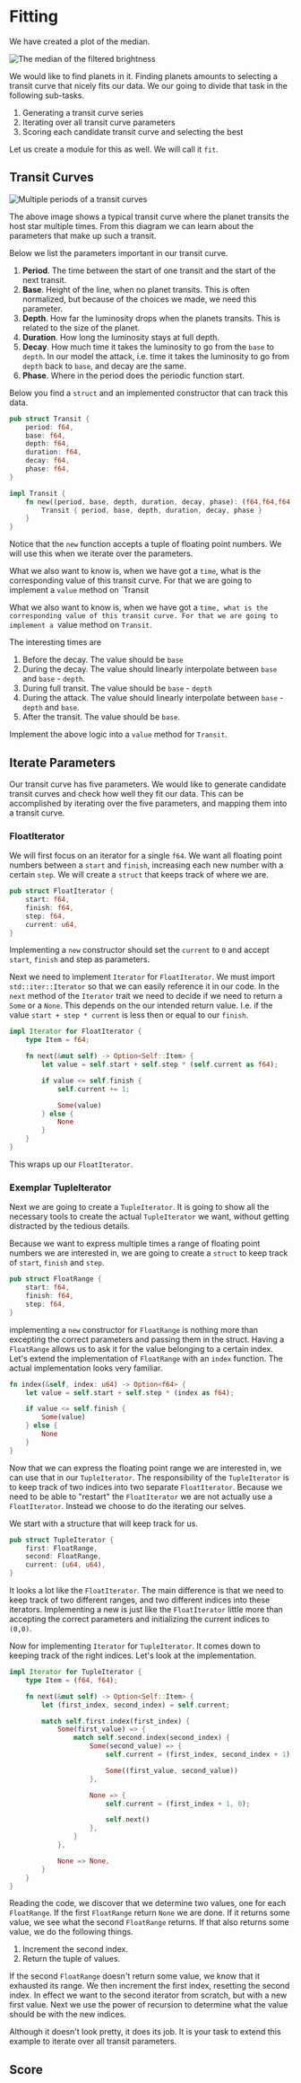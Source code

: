 # Fitting 
We have created a plot of the median.

![The median of the filtered brightness](image/median.png)

We would like to find planets in it. Finding planets amounts to selecting a
transit curve that nicely fits our data. We our going to divide that task in the
following sub-tasks.

1. Generating a transit curve series
2. Iterating over all transit curve parameters
3. Scoring each candidate transit curve and selecting the best

Let us create a module for this as well. We will call it `fit`.

## Transit Curves

![Multiple periods of a transit curves](image/period.png)

The above image shows a typical transit curve where the planet transits the host
star multiple times. From this diagram we can learn about the parameters that
make up such a transit.

Below we list the parameters important in our transit curve.

1. **Period**. The time between the start of one transit and the start of the
   next transit. 
2. **Base**. Height of the line, when no planet transits. This is often
   normalized, but because of the choices we made, we need this parameter. 
3. **Depth**. How far the luminosity drops when the planets transits. This is
   related to the size of the planet.
4. **Duration**. How long the luminosity stays at full depth.
5. **Decay**. How much time it takes the luminosity to go from the `base` to
   `depth`. In our model the attack, i.e. time it takes the luminosity to go
   from `depth` back to `base`, and decay are the same.
6. **Phase**. Where in the period does the periodic function start.

Below you find a `struct` and an implemented constructor that can track this
data.

```rust
pub struct Transit {
    period: f64,
    base: f64,
    depth: f64,
    duration: f64,
    decay: f64,
    phase: f64,
}

impl Transit {
    fn new((period, base, depth, duration, decay, phase): (f64,f64,f64,f64,f64,f64)) -> Transit {
        Transit { period, base, depth, duration, decay, phase }
    }
}
```

Notice that the `new` function accepts a tuple of floating point numbers. We
will use this when we iterate over the parameters.

What we also want to know is, when we have got a `time`, what is the
corresponding value of this transit curve. For that we are going to implement a
`value` method on `Transit

What we also want to know is, when we have got a `time, what is the
corresponding value of this transit curve. For that we are going to implement a
`value method on `Transit`.

The interesting times are

1. Before the decay. The value should be `base`
2. During the decay. The value should linearly interpolate between `base` and
   `base` - `depth`.
3. During full transit. The value should be `base` - `depth`
4. During the attack. The value should linearly interpolate between `base` -
   `depth` and `base`.
5. After the transit. The value should be `base`.

Implement the above logic into a `value` method for `Transit`.

## Iterate Parameters
Our transit curve has five parameters. We would like to generate candidate
transit curves and check how well they fit our data. This can be accomplished by
iterating over the five parameters, and mapping them into a transit curve.

### FloatIterator
We will first focus on an iterator for a single `f64`. We want all floating
point numbers between a `start` and `finish`, increasing each new number with a
certain `step`. We will create a `struct` that keeps track of where we are.

```rust
pub struct FloatIterator {
    start: f64,
    finish: f64,
    step: f64,
    current: u64,
}
```

Implementing a `new` constructor should set the `current` to `0` and accept
`start`, `finish` and step as parameters.

Next we need to implement `Iterator` for `FloatIterator`. We must import
`std::iter::Iterator` so that we can easily reference it in our code. In the
`next` method of the `Iterator` trait we need to decide if we need to return a
`Some` or a `None`. This depends on the our intended return value. I.e. if the
value `start + step * current` is less then or equal to our `finish`.

```rust
impl Iterator for FloatIterator {
    type Item = f64;

    fn next(&mut self) -> Option<Self::Item> {
        let value = self.start + self.step * (self.current as f64);

        if value <= self.finish {
            self.current += 1;

            Some(value)
        } else {
            None
        }
    }
}
```

This wraps up our `FloatIterator`.

### Exemplar TupleIterator
Next we are going to create a `TupleIterator`. It is going to show all the
necessary tools to create the actual `TupleIterator` we want, without getting
distracted by the tedious details.

Because we want to express multiple times a range of floating point numbers we
are interested in, we are going to create a `struct` to keep track of `start`,
`finish` and `step`.

```rust
pub struct FloatRange {
    start: f64,
    finish: f64,
    step: f64,
}
```

implementing a `new` constructor for `FloatRange` is nothing more than excepting
the correct parameters and passing them in the struct. Having a `FloatRange`
allows us to ask it for the value belonging to a certain index. Let's extend the
implementation of `FloatRange` with an `index` function. The actual
implementation looks very familiar.

```rust
fn index(&self, index: u64) -> Option<f64> {
    let value = self.start + self.step * (index as f64);

    if value <= self.finish {
        Some(value)
    } else {
        None
    }
}
```

Now that we can express the floating point range we are interested in, we can
use that in our `TupleIterator`. The responsibility of the `TupleIterator` is to
keep track of two indices into two separate `FloatIterator`. Because we need to
be able to "restart" the `FloatIterator` we are not actually use a
`FloatIterator`. Instead we choose to do the iterating our selves.

We start with a structure that will keep track for us.

```rust
pub struct TupleIterator {
    first: FloatRange,
    second: FloatRange,
    current: (u64, u64),
}
```

It looks a lot like the `FloatIterator`. The main difference is that we need to
keep track of two different ranges, and two different indices into these
iterators. Implementing a new is just like the `FloatIterator` little more than
accepting the correct parameters and initializing the current indices to
`(0,0)`.

Now for implementing `Iterator` for `TupleIterator`. It comes down to keeping
track of the right indices. Let's look at the implementation.

```rust
impl Iterator for TupleIterator {
    type Item = (f64, f64);

    fn next(&mut self) -> Option<Self::Item> {
        let (first_index, second_index) = self.current;

        match self.first.index(first_index) {
            Some(first_value) => {
                match self.second.index(second_index) {
                    Some(second_value) => {
                        self.current = (first_index, second_index + 1);

                        Some((first_value, second_value))
                    },

                    None => {
                        self.current = (first_index + 1, 0);

                        self.next()
                    },
                }
            },

            None => None,
        }
    }
}
```

Reading the code, we discover that we determine two values, one for each
`FloatRange`. If the first `FloatRange` return `None` we are done. If it returns
some value, we see what the second `FloatRange` returns. If that also returns
some value, we do the following things.

1. Increment the second index.
2. Return the tuple of values.
 
If the second `FloatRange` doesn't return some value, we know that it exhausted
its range. We then increment the first index, resetting the second index. In
effect we want to the second iterator from scratch, but with a new first value.
Next we use the power of recursion to determine what the value should be with
the new indices. 

Although it doesn't look pretty, it does its job. It is your task to extend this
example to iterate over all transit parameters.

## Score
